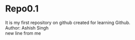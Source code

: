 # Repo0.1
It is my first repository on github created for learning Github.
<Br>Author: Ashish Singh
<br>new line from me
